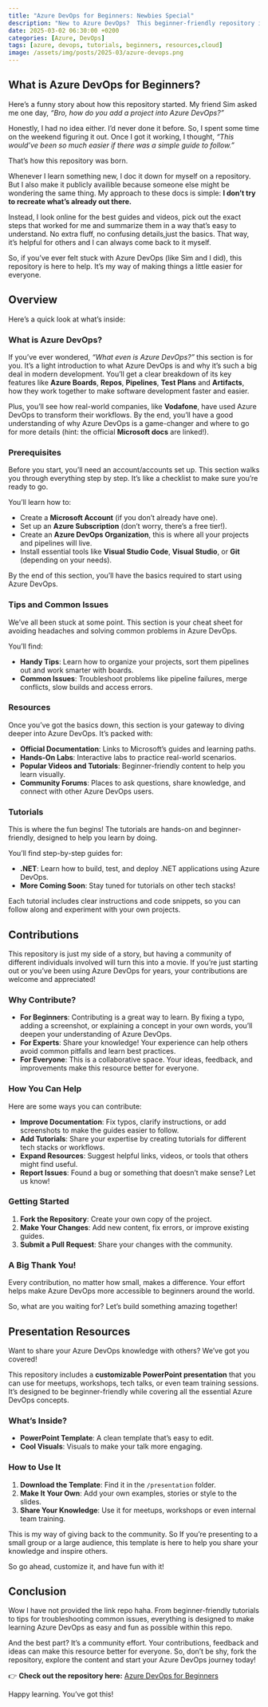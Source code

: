 ```yaml
---
title: "Azure DevOps for Beginners: Newbies Special"
description: "New to Azure DevOps?  This beginner-friendly repository is your go-to chop-chop guide! Packed with info, tips,resources and tutorials. It’s designed to help you learn Azure DevOps "
date: 2025-03-02 06:30:00 +0200
categories: [Azure, DevOps]
tags: [azure, devops, tutorials, beginners, resources,cloud]
image: /assets/img/posts/2025-03/azure-devops.png
---
```


## **What is Azure DevOps for Beginners?**

Here’s a funny story about how this repository started. My friend Sim asked me one day, *“Bro, how do you add a project into Azure DevOps?”*  

Honestly, I had no idea either. I’d never done it before. So, I spent some time on the weekend figuring it out. Once I got it working, I thought, *“This would’ve been so much easier if there was a simple guide to follow.”*  

That’s how this repository was born.  

Whenever I learn something new, I doc it down for myself on a repository. But I also make it publicly availible because someone else might be wondering the same thing. My approach to these docs is simple: **I don’t try to recreate what’s already out there.**  

Instead, I look online for the best guides and videos, pick out the exact steps that worked for me and summarize them in a way that’s easy to understand. No extra fluff, no confusing details,just the basics. That way, it’s helpful for others and I can always come back to it myself.  

So, if you’ve ever felt stuck with Azure DevOps (like Sim and I did), this repository is here to help. It’s my way of making things a little easier for everyone.

## **Overview**

Here’s a quick look at what’s inside:

### **What is Azure DevOps?**  
If you’ve ever wondered, *“What even is Azure DevOps?”* this section is for you. It’s a light introduction to what Azure DevOps is and why it’s such a big deal in modern development. You’ll get a clear breakdown of its key features like **Azure Boards**, **Repos**, **Pipelines**, **Test Plans** and **Artifacts**, how they work together to make software development faster and easier.  

Plus, you’ll see how real-world companies, like **Vodafone**, have used Azure DevOps to transform their workflows. By the end, you’ll have a good understanding of why Azure DevOps is a game-changer and where to go for more details (hint: the official **Microsoft docs** are linked!).

### **Prerequisites**  
Before you start, you’ll need an account/accounts set up. This section walks you through everything step by step. It’s like a checklist to make sure you’re ready to go.

You’ll learn how to:  
- Create a **Microsoft Account** (if you don’t already have one).  
- Set up an **Azure Subscription** (don’t worry, there’s a free tier!).  
- Create an **Azure DevOps Organization**, this is where all your projects and pipelines will live.  
- Install essential tools like **Visual Studio Code**, **Visual Studio**, or **Git** (depending on your needs).  

By the end of this section, you’ll have the basics required to start using Azure DevOps.  

### **Tips and Common Issues**  
We’ve all been stuck at some point. This section is your cheat sheet for avoiding headaches and solving common problems in Azure DevOps.  

You’ll find:  
- **Handy Tips**: Learn how to organize your projects, sort them pipelines out and work smarter with boards.  
- **Common Issues**: Troubleshoot problems like pipeline failures, merge conflicts, slow builds and access errors.  

### **Resources**  
Once you’ve got the basics down, this section is your gateway to diving deeper into Azure DevOps. It’s packed with:  
- **Official Documentation**: Links to Microsoft’s guides and learning paths.  
- **Hands-On Labs**: Interactive labs to practice real-world scenarios.  
- **Popular Videos and Tutorials**: Beginner-friendly content to help you learn visually.  
- **Community Forums**: Places to ask questions, share knowledge, and connect with other Azure DevOps users.  

### **Tutorials**  
This is where the fun begins! The tutorials are hands-on and beginner-friendly, designed to help you learn by doing.  

You’ll find step-by-step guides for:  
- **.NET**: Learn how to build, test, and deploy .NET applications using Azure DevOps.  
- **More Coming Soon**: Stay tuned for tutorials on other tech stacks!  

Each tutorial includes clear instructions and code snippets, so you can follow along and experiment with your own projects.  

## **Contributions**

This repository is just my side of a story, but having a community of different individuals involved will turn this into a movie. If you’re just starting out or you’ve been using Azure DevOps for years, your contributions are welcome and appreciated!  

### Why Contribute?  
- **For Beginners**: Contributing is a great way to learn. By fixing a typo, adding a screenshot, or explaining a concept in your own words, you’ll deepen your understanding of Azure DevOps.  
- **For Experts**: Share your knowledge! Your experience can help others avoid common pitfalls and learn best practices.  
- **For Everyone**: This is a collaborative space. Your ideas, feedback, and improvements make this resource better for everyone.  

### **How You Can Help**  
Here are some ways you can contribute:  
- **Improve Documentation**: Fix typos, clarify instructions, or add screenshots to make the guides easier to follow.  
- **Add Tutorials**: Share your expertise by creating tutorials for different tech stacks or workflows.  
- **Expand Resources**: Suggest helpful links, videos, or tools that others might find useful.  
- **Report Issues**: Found a bug or something that doesn’t make sense? Let us know!  

### **Getting Started**  
1. **Fork the Repository**: Create your own copy of the project.  
2. **Make Your Changes**: Add new content, fix errors, or improve existing guides.  
3. **Submit a Pull Request**: Share your changes with the community.  

### A Big Thank You!  
Every contribution, no matter how small, makes a difference. Your effort helps make Azure DevOps more accessible to beginners around the world.  

So, what are you waiting for? Let’s build something amazing together! 

## **Presentation Resources**

Want to share your Azure DevOps knowledge with others? We’ve got you covered!  

This repository includes a **customizable PowerPoint presentation** that you can use for meetups, workshops, tech talks, or even team training sessions. It’s designed to be beginner-friendly while covering all the essential Azure DevOps concepts.  

### **What’s Inside?**  
- **PowerPoint Template**: A clean template that’s easy to edit.  
- **Cool Visuals**: Visuals to make your talk more engaging.  

### **How to Use It**  
1. **Download the Template**: Find it in the `/presentation` folder.  
2. **Make It Your Own**: Add your own examples, stories or style to the slides.  
3. **Share Your Knowledge**: Use it for meetups, workshops or even internal team training.  

This is my way of giving back to the community. So If you’re presenting to a small group or a large audience, this template is here to help you share your knowledge and inspire others.  

So go ahead, customize it, and have fun with it! 

## **Conclusion**

Wow I have not provided the link repo haha. From beginner-friendly tutorials to tips for troubleshooting common issues, everything is designed to make learning Azure DevOps as easy and fun as possible within this repo.  

And the best part? It’s a community effort. Your contributions, feedback and ideas can make this resource better for everyone. So, don’t be shy, fork the repository, explore the content and start your Azure DevOps journey today!  

👉 **Check out the repository here:** [Azure DevOps for Beginners](https://github.com/lukepadiachy/azure-devops-for-beginners)  

Happy learning. You’ve got this!
